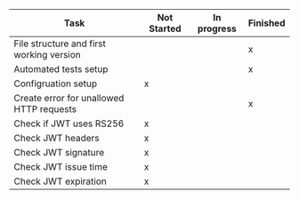 | Task  | Not Started  | In progress  | Finished  |
|---|---|---|---|
| File structure and first working version  |   |  | x  |
| Automated tests setup  |   |   | x  |
| Configruation setup | x  |   |   |
| Create error for unallowed HTTP requests |   |   | x  |
| Check if JWT uses RS256 |x   |   |   |
| Check JWT headers |x   |   |   |
| Check JWT signature |x   |   |   |
| Check JWT issue time |x   |   |   |
| Check JWT expiration |x   |   |   |